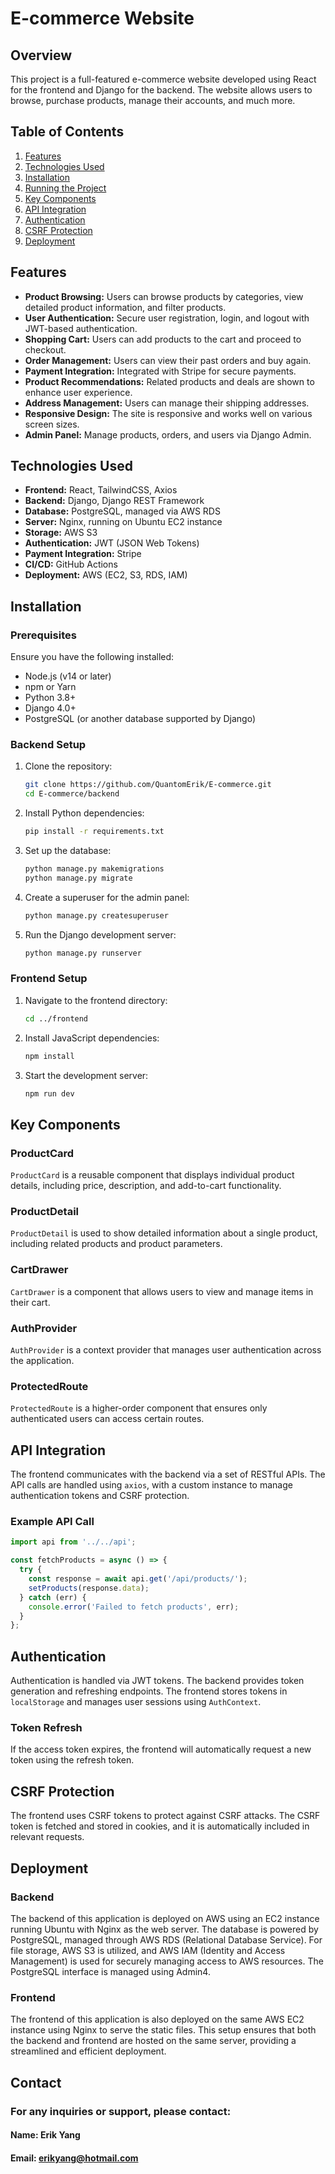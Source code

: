 # E-commerce Website

## Overview

This project is a full-featured e-commerce website developed using React for the frontend and Django for the backend. The website allows users to browse, purchase products, manage their accounts, and much more.

## Table of Contents

1. [Features](#features)
2. [Technologies Used](#Technologies-Used)
3. [Installation](#installation)
4. [Running the Project](#running-the-project)
5. [Key Components](#key-components)
6. [API Integration](#api-integration)
7. [Authentication](#authentication)
8. [CSRF Protection](#csrf-protection)
9. [Deployment](#deployment)


## Features

- **Product Browsing:** Users can browse products by categories, view detailed product information, and filter products.
- **User Authentication:** Secure user registration, login, and logout with JWT-based authentication.
- **Shopping Cart:** Users can add products to the cart and proceed to checkout.
- **Order Management:** Users can view their past orders and buy again.
- **Payment Integration:** Integrated with Stripe for secure payments.
- **Product Recommendations:** Related products and deals are shown to enhance user experience.
- **Address Management:** Users can manage their shipping addresses.
- **Responsive Design:** The site is responsive and works well on various screen sizes.
- **Admin Panel:** Manage products, orders, and users via Django Admin.

## Technologies Used

- **Frontend:** React, TailwindCSS, Axios
- **Backend:** Django, Django REST Framework
- **Database:** PostgreSQL, managed via AWS RDS
- **Server:** Nginx, running on Ubuntu EC2 instance
- **Storage:** AWS S3
- **Authentication:** JWT (JSON Web Tokens)
- **Payment Integration:** Stripe
- **CI/CD:** GitHub Actions
- **Deployment:** AWS (EC2, S3, RDS, IAM)

## Installation

### Prerequisites

Ensure you have the following installed:

- Node.js (v14 or later)
- npm or Yarn
- Python 3.8+
- Django 4.0+
- PostgreSQL (or another database supported by Django)

### Backend Setup

1. Clone the repository:
   ```bash
   git clone https://github.com/QuantomErik/E-commerce.git
   cd E-commerce/backend

2. Install Python dependencies:
   ```bash
   pip install -r requirements.txt

3. Set up the database:
   ```bash
   python manage.py makemigrations
   python manage.py migrate

4. Create a superuser for the admin panel:
   ```bash
   python manage.py createsuperuser
   
5. Run the Django development server:
   ```bash
   python manage.py runserver

### Frontend Setup

1. Navigate to the frontend directory:
   ```bash
   cd ../frontend
2. Install JavaScript dependencies:
   ```bash
   npm install
3. Start the development server:
   ```bash
   npm run dev

## Key Components

### ProductCard
`ProductCard` is a reusable component that displays individual product details, including price, description, and add-to-cart functionality.

### ProductDetail
`ProductDetail` is used to show detailed information about a single product, including related products and product parameters.

### CartDrawer
`CartDrawer` is a component that allows users to view and manage items in their cart.

### AuthProvider
`AuthProvider` is a context provider that manages user authentication across the application.

### ProtectedRoute
`ProtectedRoute` is a higher-order component that ensures only authenticated users can access certain routes.

## API Integration

The frontend communicates with the backend via a set of RESTful APIs. The API calls are handled using `axios`, with a custom instance to manage authentication tokens and CSRF protection.

### Example API Call

```javascript
import api from '../../api';

const fetchProducts = async () => {
  try {
    const response = await api.get('/api/products/');
    setProducts(response.data);
  } catch (err) {
    console.error('Failed to fetch products', err);
  }
};
```


## Authentication

Authentication is handled via JWT tokens. The backend provides token generation and refreshing endpoints. The frontend stores tokens in `localStorage` and manages user sessions using `AuthContext`.

### Token Refresh

If the access token expires, the frontend will automatically request a new token using the refresh token.

## CSRF Protection

The frontend uses CSRF tokens to protect against CSRF attacks. The CSRF token is fetched and stored in cookies, and it is automatically included in relevant requests.

## Deployment

### Backend

The backend of this application is deployed on AWS using an EC2 instance running Ubuntu with Nginx as the web server. The database is powered by PostgreSQL, managed through AWS RDS (Relational Database Service). For file storage, AWS S3 is utilized, and AWS IAM (Identity and Access Management) is used for securely managing access to AWS resources. The PostgreSQL interface is managed using Admin4.

### Frontend

The frontend of this application is also deployed on the same AWS EC2 instance using Nginx to serve the static files. This setup ensures that both the backend and frontend are hosted on the same server, providing a streamlined and efficient deployment. 

## Contact
### For any inquiries or support, please contact:

#### Name: Erik Yang
#### Email: erikyang@hotmail.com

   
